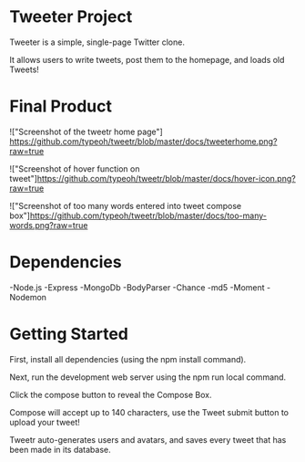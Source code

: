 # Tweeter Project

Tweeter is a simple, single-page Twitter clone.

It allows users to write tweets, post them to the homepage, and loads old Tweets! 

# Final Product
!["Screenshot of the tweetr home page"]
https://github.com/typeoh/tweetr/blob/master/docs/tweeterhome.png?raw=true

!["Screenshot of hover function on tweet"]https://github.com/typeoh/tweetr/blob/master/docs/hover-icon.png?raw=true

!["Screenshot of too many words entered into tweet compose box"]https://github.com/typeoh/tweetr/blob/master/docs/too-many-words.png?raw=true



# Dependencies

-Node.js -Express -MongoDb -BodyParser -Chance -md5 -Moment -Nodemon

# Getting Started

First, install all dependencies (using the npm install command). 

Next, run the development web server using the npm run local command.

Click the compose button to reveal the Compose Box.

Compose will accept up to 140 characters, use the Tweet submit button to upload your tweet!

Tweetr auto-generates users and avatars, and saves every tweet that has been made in its database.
